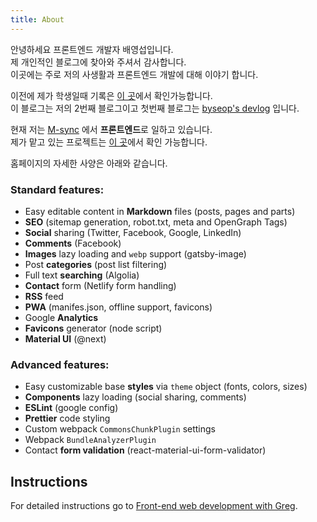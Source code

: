 ```yaml
---
title: About
---
```


안녕하세요 프론트엔드 개발자 배영섭입니다.  
제 개인적인 블로그에 찾아와 주셔서 감사합니다.  
이곳에는 주로 저의 사생활과 프론트엔드 개발에 대해 이야기 합니다.  
  
이전에 제가 학생일때 기록은 [이 곳](http://byseop0.dothome.co.kr/byseop/)에서 확인가능합니다.  
이 블로그는 저의 2번째 블로그이고 첫번째 블로그는 [byseop's devlog](https://byseop.github.io) 입니다.  
  
현재 저는 [M-sync](http://www.m-sync.co.kr/main/index.msc) 에서 **프론트엔드**로 일하고 있습니다.  
제가 맡고 있는 프로젝트는 [이 곳]()에서 확인 가능합니다.  
  
홈페이지의 자세한 사양은 아래와 같습니다.

### Standard features:

* Easy editable content in **Markdown** files (posts, pages and parts)
* **SEO** (sitemap generation, robot.txt, meta and OpenGraph Tags)
* **Social** sharing (Twitter, Facebook, Google, LinkedIn)
* **Comments** (Facebook)
* **Images** lazy loading and `webp` support (gatsby-image)
* Post **categories** (post list filtering)
* Full text **searching** (Algolia)
* **Contact** form (Netlify form handling)
* **RSS** feed
* **PWA** (manifes.json, offline support, favicons)
* Google **Analytics**
* **Favicons** generator (node script)
* **Material UI** (@next)

### Advanced features:

* Easy customizable base **styles** via `theme` object (fonts, colors, sizes)
* **Components** lazy loading (social sharing, comments)
* **ESLint** (google config)
* **Prettier** code styling
* Custom webpack `CommonsChunkPlugin` settings
* Webpack `BundleAnalyzerPlugin`
* Contact **form validation** (react-material-ui-form-validator)

## Instructions

For detailed instructions go to [Front-end web development with Greg](https://dev.greglobinski.com/gatsby-starter-personal-blog/).
